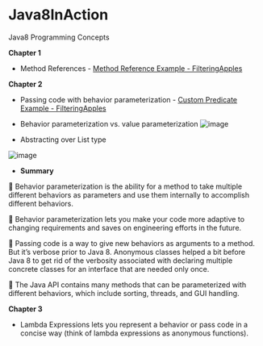 # Java8InAction
Java8 Programming Concepts

**Chapter 1**
* Method References - [Method Reference Example - FilteringApples](https://github.com/ishan-aggarwal/Java8InAction/blob/main/lambdasinaction/chap1/FilteringApples.java)

**Chapter 2**
* Passing code with behavior parameterization - [Custom Predicate Example - FilteringApples](https://github.com/ishan-aggarwal/Java8InAction/blob/main/lambdasinaction/chap2/FilteringApples.java)

* Behavior parameterization vs. value parameterization
![image](https://user-images.githubusercontent.com/12678869/148015455-3e06344b-edec-4c8f-8b27-3d6aaf67f2f0.png)

* Abstracting over List type

![image](https://user-images.githubusercontent.com/12678869/148015681-40044d6f-2cb2-4f19-a98b-e21ca681b194.png)

* **Summary**

 Behavior parameterization is the ability for a method to take multiple different behaviors as parameters and use them internally to accomplish different behaviors.

 Behavior parameterization lets you make your code more adaptive to changing requirements and saves on engineering efforts in the future.

 Passing code is a way to give new behaviors as arguments to a method. But it’s verbose prior to Java 8. Anonymous classes helped a bit before Java 8 to get rid of the verbosity associated with declaring multiple concrete classes for an interface that are needed only once.

 The Java API contains many methods that can be parameterized with different behaviors, which include sorting, threads, and GUI handling.

**Chapter 3**

* Lambda Expressions lets you represent a behavior or pass code in a concise way (think of lambda expressions as anonymous functions).

